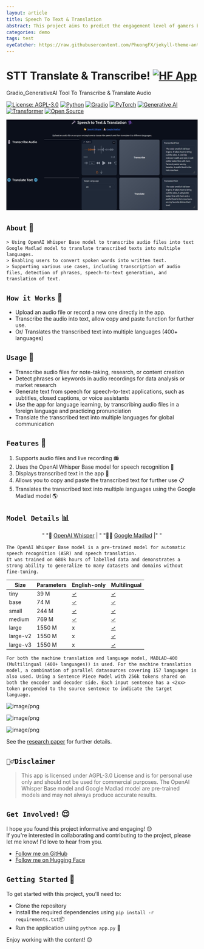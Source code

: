 ```yaml
---
layout: article
title: Speech To Text & Translation
abstract: This project aims to predict the engagement level of gamers based on various factors such as age, gender, location, game genre, playtime hours, and more.
categories: demo
tags: test
eyeCatcher: https://raw.githubusercontent.com/PhuongFX/jekyll-theme-antarctica/1/assets/img/Screenshot%202024-07-27%20230331.jpg
---
```



**STT Translate & Transcribe!** [![HF App](https://huggingface.co/datasets/huggingface/badges/resolve/main/open-in-hf-spaces-xl-dark.svg)](https://huggingface.co/spaces/PhuongPhan/Audio_Transcribe_Translate)
==========================
Gradio_GenerativeAI Tool To Transcribe & Translate Audio

[![License: AGPL-3.0](https://img.shields.io/badge/License-AGPL%203.0-blue.svg)](https://github.com/PhuongFX/ML_Analyzing-Online-Gaming-Behavior/blob/main/LICENSE)
[![Python](https://img.shields.io/badge/Python-3.8+-blue.svg)](https://www.python.org/)
[![Gradio](https://img.shields.io/badge/Gradio-4.39.0-orange.svg)](https://gradio.app/)
[![PyTorch](https://img.shields.io/badge/PyTorch-green.svg)](https://pytorch.org/)
[![Generative AI](https://img.shields.io/badge/Generative%20AI-🤖-green.svg)](https://en.wikipedia.org/wiki/Generative_model)
[![Transformer](https://img.shields.io/badge/Transformer-4.17.0-red.svg)](https://huggingface.co/transformers)
[![Open Source](https://img.shields.io/badge/Open%20Source-%E2%9D%A4-green.svg)](https://opensource.org/)


<p align='center'>
  <img src="https://raw.githubusercontent.com/PhuongFX/Audio_Transcribe_Translate/8ce5e3f0183d4b9b081a01c41c71d092c087acf0/Interfaces/Screenshot%202024-07-27%20230331.jpg?token=GHSAT0AAAAAACWY3JJ6XAWKA6BIQWSURNO4ZWX37YQ"/>
</p>



## `About` 📝

    > Using OpenAI Whisper Base model to transcribe audio files into text Google Madlad model to translate transcribed texts into multiple languages. 
    > Enabling users to convert spoken words into written text. 
    > Supporting various use cases, including transcription of audio files, detection of phrases, speech-to-text generation, and translation of text.

    
## `How it Works` 🫶

  - Upload an audio file or record a new one directly in the app.
  - Transcribe the audio into text, allow copy and paste function for further use.
  - Or/ Translates the transcribed text into multiple languages (400+ languages)

## `Usage` 🤗

  - Transcribe audio files for note-taking, research, or content creation
  - Detect phrases or keywords in audio recordings for data analysis or market research
  - Generate text from speech for speech-to-text applications, such as subtitles, closed captions, or voice assistants
  - Use the app for language learning, by transcribing audio files in a foreign language and practicing pronunciation
  - Translate the transcribed text into multiple languages for global communication

## `Features` 🎉

1. Supports audio files and live recording 📻
2. Uses the OpenAI Whisper Base model for speech recognition 💬
3. Displays transcribed text in the app 📝
4. Allows you to copy and paste the transcribed text for further use 📋
5. Translates the transcribed text into multiple languages using the Google Madlad model 🌎


## `Model Details` 📊   
<p style='text-align: center'>"
				"🐤 <a href='https://huggingface.co/openai/whisper-small' target='_blank'>OpenAI Whisper</a> | "
				"🧑‍💻 <a href='https://huggingface.co/google/madlad400-3b-mt' target='_blank'>Google Madlad</a> |"
			"</p>

    The OpenAI Whisper Base model is a pre-trained model for automatic speech recognition (ASR) and speech translation.
    It was trained on 680k hours of labelled data and demonstrates a strong ability to generalize to many datasets and domains without fine-tuning.

| Size     | Parameters | English-only                                         | Multilingual                                        |
|----------|------------|------------------------------------------------------|-----------------------------------------------------|
| tiny     | 39 M       | [✓](https://huggingface.co/openai/whisper-tiny.en)   | [✓](https://huggingface.co/openai/whisper-tiny)     |
| base     | 74 M       | [✓](https://huggingface.co/openai/whisper-base.en)   | [✓](https://huggingface.co/openai/whisper-base)     |
| small    | 244 M      | [✓](https://huggingface.co/openai/whisper-small.en)  | [✓](https://huggingface.co/openai/whisper-small)    |
| medium   | 769 M      | [✓](https://huggingface.co/openai/whisper-medium.en) | [✓](https://huggingface.co/openai/whisper-medium)   |
| large    | 1550 M     | x                                                    | [✓](https://huggingface.co/openai/whisper-large)    |
| large-v2 | 1550 M     | x                                                    | [✓](https://huggingface.co/openai/whisper-large-v2) |
| large-v3 | 1550 M     | x                                                    | [✓](https://huggingface.co/openai/whisper-large-v3) |


	For both the machine translation and language model, MADLAD-400 (Multilingual (400+ languages)) is used. For the machine translation model, a combination of parallel datasources covering 157 languages is also used. Using a Sentence Piece Model with 256k tokens shared on both the encoder and decoder side. Each input sentence has a <2xx> token prepended to the source sentence to indicate the target language.


![image/png](https://cdn-uploads.huggingface.co/production/uploads/64b7f632037d6452a321fa15/EzsMD1AwCuFH0S0DeD-n8.png)

![image/png](https://cdn-uploads.huggingface.co/production/uploads/64b7f632037d6452a321fa15/CJ5zCUVy7vTU76Lc8NZcK.png)

![image/png](https://cdn-uploads.huggingface.co/production/uploads/64b7f632037d6452a321fa15/NK0S-yVeWuhKoidpLYh3m.png)

See the [research paper](https://arxiv.org/pdf/2309.04662.pdf) for further details.

    
## `🙅‍♂️Disclaimer`

> This app is licensed under AGPL-3.0 License and is for personal use only and should not be used for commercial purposes.
The OpenAI Whisper Base model and Google Madlad model are pre-trained models and may not always produce accurate results.


## `Get Involved!` 😌

I hope you found this project informative and engaging! 😊  
If you're interested in collaborating and contributing to the project, please let me know! I'd love to hear from you.
* [Follow me on GitHub](https://github.com/PhuongFX)
* [Follow me on Hugging Face](https://huggingface.co/PhuongFX)


## `Getting Started` 🚀

To get started with this project, you'll need to:

* Clone the repository
* Install the required dependencies using `pip install -r requirements.txt`📦
* Run the application using `python app.py` 🤖

Enjoy working with the content! 😊
